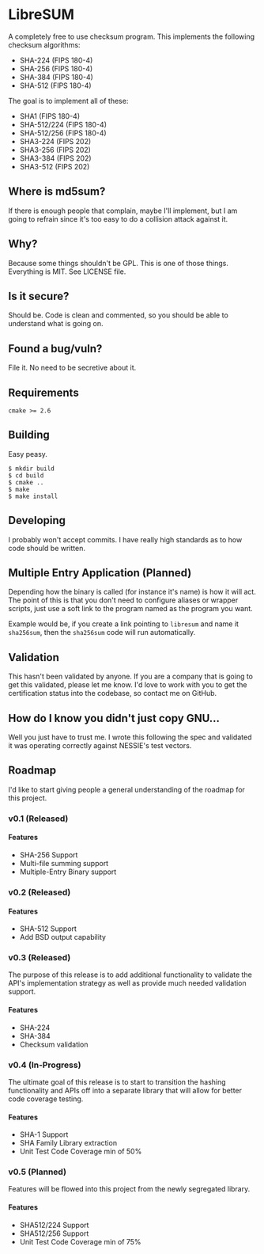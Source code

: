 # LibreSUM
A completely free to use checksum program. This implements the following
checksum algorithms:
  - SHA-224 (FIPS 180-4)
  - SHA-256 (FIPS 180-4)
  - SHA-384 (FIPS 180-4)
  - SHA-512 (FIPS 180-4)

The goal is to implement all of these:
  - SHA1 (FIPS 180-4)
  - SHA-512/224 (FIPS 180-4)
  - SHA-512/256 (FIPS 180-4)
  - SHA3-224 (FIPS 202)
  - SHA3-256 (FIPS 202)
  - SHA3-384 (FIPS 202)
  - SHA3-512 (FIPS 202)

## Where is md5sum?
If there is enough people that complain, maybe I'll implement, but I am going
to refrain since it's too easy to do a collision attack against it.

## Why?
Because some things shouldn't be GPL. This is one of those things. Everything
is MIT. See LICENSE file.

## Is it secure?
Should be. Code is clean and commented, so you should be able to understand
what is going on.

## Found a bug/vuln?
File it. No need to be secretive about it.

## Requirements
    cmake >= 2.6

## Building
Easy peasy.

    $ mkdir build
    $ cd build
    $ cmake ..
    $ make
    $ make install

## Developing
I probably won't accept commits. I have really high standards as to how code
should be written.

## Multiple Entry Application (Planned)
Depending how the binary is called (for instance it's name) is how it will act.
The point of this is that you don't need to configure aliases or wrapper
scripts, just use a soft link to the program named as the program you want.

Example would be, if you create a link pointing to `libresum` and name it
`sha256sum`, then the `sha256sum` code will run automatically.

## Validation
This hasn't been validated by anyone. If you are a company that is going to get
this validated, please let me know. I'd love to work with you to get the
certification status into the codebase, so contact me on GitHub.

## How do I know you didn't just copy GNU...
Well you just have to trust me. I wrote this following the spec and validated
it was operating correctly against NESSIE's test vectors.

## Roadmap
I'd like to start giving people a general understanding of the roadmap for this project.

### v0.1 (Released)

#### Features
- SHA-256 Support
- Multi-file summing support
- Multiple-Entry Binary support

### v0.2 (Released)

#### Features
- SHA-512 Support
- Add BSD output capability

### v0.3 (Released)

The purpose of this release is to add additional functionality to validate the
API's implementation strategy as well as provide much needed validation
support.

#### Features
- SHA-224
- SHA-384
- Checksum validation

### v0.4 (In-Progress)

The ultimate goal of this release is to start to transition the hashing
functionality and APIs off into a separate library that will allow for
better code coverage testing.

#### Features
- SHA-1 Support
- SHA Family Library extraction
- Unit Test Code Coverage min of 50%

### v0.5 (Planned)

Features will be flowed into this project from the newly segregated library.

#### Features
- SHA512/224 Support
- SHA512/256 Support
- Unit Test Code Coverage min of 75%
